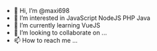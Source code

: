 - 👋 Hi, I’m @maxi698
- 👀 I’m interested in JavaScript NodeJS PHP Java
- 🌱 I’m currently learning VueJS
- 💞️ I’m looking to collaborate on ...
- 📫 How to reach me ...

<!---
maxi698/maxi698 is a ✨ special ✨ repository because its `README.md` (this file) appears on your GitHub profile.
You can click the Preview link to take a look at your changes.
--->
